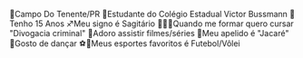 📍Campo Do Tenente/PR
🎒Estudante do Colégio Estadual Victor Bussmann
🎈Tenho 15 Anos 
♐Meu signo é Sagitário
🧑🏻‍🎓Quando me formar quero cursar "Divogacia criminal"
🎥Adoro assistir filmes/séries
🐊Meu apelido é "Jacaré"
🤪Gosto de dançar
⚽🏐Meus esportes favoritos é Futebol/Vôlei


